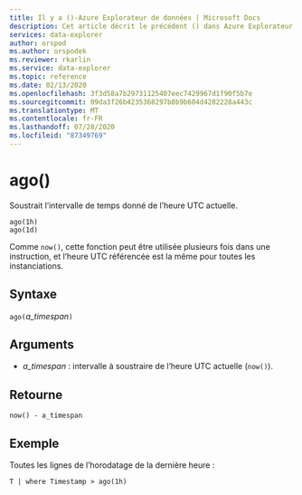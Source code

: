 ```yaml
---
title: Il y a ()-Azure Explorateur de données | Microsoft Docs
description: Cet article décrit le précédent () dans Azure Explorateur de données.
services: data-explorer
author: orspod
ms.author: orspodek
ms.reviewer: rkarlin
ms.service: data-explorer
ms.topic: reference
ms.date: 02/13/2020
ms.openlocfilehash: 3f3d58a7b29731125407eec7429967d1f90f5b7e
ms.sourcegitcommit: 09da3f26b4235368297b8b9b604d4282228a443c
ms.translationtype: MT
ms.contentlocale: fr-FR
ms.lasthandoff: 07/28/2020
ms.locfileid: "87349769"
---
```

# <a name="ago"></a>ago()

Soustrait l’intervalle de temps donné de l’heure UTC actuelle.

```kusto
ago(1h)
ago(1d)
```

Comme `now()`, cette fonction peut être utilisée plusieurs fois dans une instruction, et l’heure UTC référencée est la même pour toutes les instanciations.

## <a name="syntax"></a>Syntaxe

`ago(`*a_timespan*`)`

## <a name="arguments"></a>Arguments

* *a_timespan* : intervalle à soustraire de l’heure UTC actuelle (`now()`).

## <a name="returns"></a>Retourne

`now() - a_timespan`

## <a name="example"></a>Exemple

Toutes les lignes de l’horodatage de la dernière heure :

```kusto
T | where Timestamp > ago(1h)
```